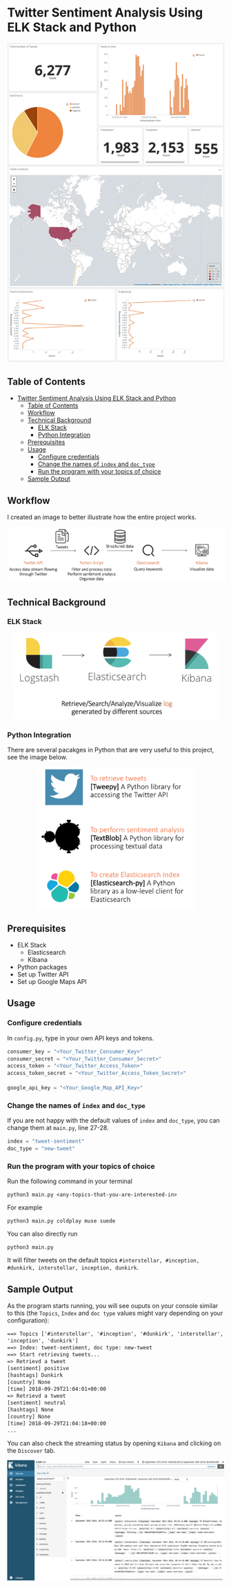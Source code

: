 # Twitter Sentiment Analysis Using ELK Stack and Python

![visualize](images/visualize_update.png)


## Table of Contents
<!-- TOC -->

- [Twitter Sentiment Analysis Using ELK Stack and Python](#twitter-sentiment-analysis-using-elk-stack-and-python)
    - [Table of Contents](#table-of-contents)
    - [Workflow](#workflow)
    - [Technical Background](#technical-background)
        - [ELK Stack](#elk-stack)
        - [Python Integration](#python-integration)
    - [Prerequisites](#prerequisites)
    - [Usage](#usage)
        - [Configure credentials](#configure-credentials)
        - [Change the names of `index` and `doc_type`](#change-the-names-of-index-and-doc_type)
        - [Run the program with your topics of choice](#run-the-program-with-your-topics-of-choice)
    - [Sample Output](#sample-output)

<!-- /TOC -->


## Workflow
I created an image to better illustrate how the entire project works.

![workflow](images/workflow.png)


## Technical Background

### ELK Stack

<p align="center">
    <img src="images/elk_stack.png" height="200"></div>
</p>

### Python Integration
There are several pacakges in Python that are very useful to this project, see the image below.

<p align="center">
    <img src="images/python.png" height="330">
</p>


## Prerequisites
* ELK Stack
    * Elasticsearch
    * Kibana
* Python packages
* Set up Twitter API
* Set up Google Maps API

## Usage
### Configure credentials
In `config.py`, type in your own API keys and tokens.
```python
consumer_key = "<Your_Twitter_Consumer_Key>"
consumer_secret = "<Your_Twitter_Consumer_Secret>"
access_token = "<Your_Twitter_Access_Token>"
access_token_secret = "<Your_Twitter_Access_Token_Secret>"

google_api_key = "<Your_Google_Map_API_Key>"
```

### Change the names of `index` and `doc_type`
If you are not happy with the default values of `index` and `doc_type`, you can change them at `main.py`, line 27-28.
```python
index = "tweet-sentiment"
doc_type = "new-tweet"
```

### Run the program with your topics of choice
Run the following command in your terminal
```
python3 main.py <any-topics-that-you-are-interested-in>
```
For example
```
python3 main.py coldplay muse suede 
```
You can also directly run
```
python3 main.py
```
It will filter tweets on the default topics `#interstellar, #inception, #dunkirk, interstellar, inception, dunkirk`.

## Sample Output
As the program starts running, you will see ouputs on your console similar to this (the `Topics`, `Index` and `doc type` values might vary depending on your configuration):
```
==> Topics ['#interstellar', '#inception', '#dunkirk', 'interstellar', 'inception', 'dunkirk']
==> Index: tweet-sentiment, doc type: new-tweet
==> Start retrieving tweets...
=> Retrievd a tweet
[sentiment] positive
[hashtags] Dunkirk
[country] None
[time] 2018-09-29T21:04:01+00:00
=> Retrievd a tweet
[sentiment] neutral
[hashtags] None
[country] None
[time] 2018-09-29T21:04:18+00:00
...
```
You can also check the streaming status by opening `Kibana` and clicking on the `Discover` tab.

![kibaba](images/kibana_1.png)

